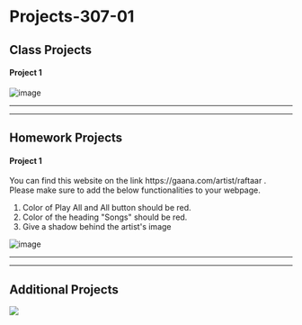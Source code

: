 # Projects-307-01

## Class Projects

#### Project 1

![image](https://user-images.githubusercontent.com/113756096/192532080-ad708dbf-3ef5-4e0f-beaf-ee891079ed7e.png)

<hr>
<hr>

## Homework Projects

#### Project 1

<p> You can find this website on the link https://gaana.com/artist/raftaar . 
Please make sure to add the below functionalities to your webpage. </p>
<ol>
  <li> Color of Play All and All button should be red. </li>
  <li> Color of the heading "Songs" should be red. </li>
  <li> Give a shadow behind the artist's image </li>
</ol>
 
![image](https://user-images.githubusercontent.com/113756096/192530418-a54a787e-922d-459a-9fa1-c09b727da30a.png)

<hr>
<hr>

## Additional Projects

<img src="https://github.com/geeksterin/web-assignment/blob/main/02-CSS/210%20Advance%20CSS%20Selectors/images/Chaayos.png">
